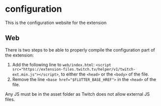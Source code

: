 # configuration

This is the configuration website for the extension

## Web

There is two steps to be able to properly compile the configuration part of the extension:
1. Add the following line to `web/index.html`: `<script src="https://extension-files.twitch.tv/helper/v1/twitch-ext.min.js"></script>`, to either the `<head>` or the `<body>` of the file.
2. Remove the line `<base href="$FLUTTER_BASE_HREF">` in the `<head>` of the file.

Any JS must be in the asset folder as Twitch does not allow external JS files.

